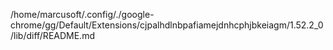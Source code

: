/home/marcusoft/.config/./google-chrome/gg/Default/Extensions/cjpalhdlnbpafiamejdnhcphjbkeiagm/1.52.2_0/lib/diff/README.md